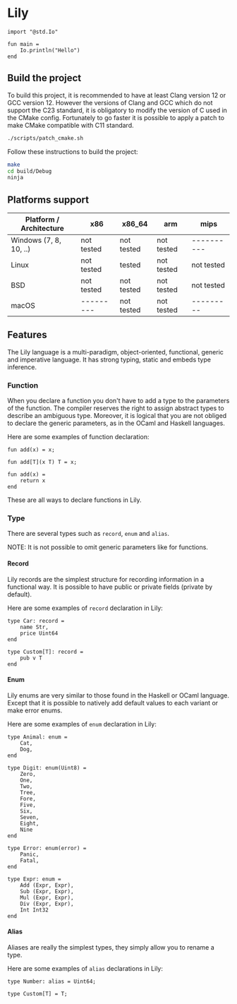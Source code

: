 # Lily

```lily
import "@std.Io"

fun main =
	Io.println("Hello")
end
```

## Build the project

To build this project, it is recommended to have at least Clang version 12 or GCC version 12. However the versions of Clang and GCC which do not support the C23 standard, it is obligatory to modify the version of C used in the CMake config. Fortunately to go faster it is possible to apply a patch to make CMake compatible with C11 standard.

```bash
./scripts/patch_cmake.sh
```

Follow these instructions to build the project:

```bash
make
cd build/Debug
ninja
```

## Platforms support

| Platform / Architecture | x86        | x86_64     | arm        | mips       |
|-------------------------|------------|------------|------------|------------|
| Windows (7, 8, 10, ..)  | not tested | not tested | not tested | ---------- |
| Linux                   | not tested | tested     | not tested | not tested |
| BSD                     | not tested | not tested | not tested | not tested |
| macOS                   | ---------  | not tested | not tested | ---------  |

## Features

The Lily language is a multi-paradigm, object-oriented, functional, generic and imperative language. It has strong typing, static and embeds type inference.

### Function

When you declare a function you don't have to add a type to the parameters of the function. The compiler reserves the right to assign abstract types to describe an ambiguous type. Moreover, it is logical that you are not obliged to declare the generic parameters, as in the OCaml and Haskell languages.

Here are some examples of function declaration:

```lily
fun add(x) = x;
```

```lily
fun add[T](x T) T = x;
```

```lily
fun add(x) =
	return x
end
```

These are all ways to declare functions in Lily.

### Type

There are several types such as `record`, `enum` and `alias`.

NOTE: It is not possible to omit generic parameters like for functions. 

#### Record

Lily records are the simplest structure for recording information in a functional way. It is possible to have public or private fields (private by default). 

Here are some examples of `record` declaration in Lily:

```lily
type Car: record =
	name Str,
	price Uint64
end
```

```lily
type Custom[T]: record =
	pub v T
end
```

#### Enum

Lily enums are very similar to those found in the Haskell or OCaml language. Except that it is possible to natively add default values to each variant or make error enums.

Here are some examples of `enum` declaration in Lily:

```lily
type Animal: enum =
	Cat,
	Dog,
end
```

```lily
type Digit: enum(Uint8) =
	Zero,
	One,
	Two,
	Tree,
	Fore,
	Five,
	Six,
	Seven,
	Eight,
	Nine
end
```

```lily
type Error: enum(error) =
	Panic,
	Fatal,
end
```

```lily
type Expr: enum =
	Add (Expr, Expr),
	Sub (Expr, Expr),
	Mul (Expr, Expr),
	Div (Expr, Expr),
	Int Int32
end
```

#### Alias

Aliases are really the simplest types, they simply allow you to rename a type.

Here are some examples of `alias` declarations in Lily:

```lily
type Number: alias = Uint64;
```

```lily
type Custom[T] = T;
```
